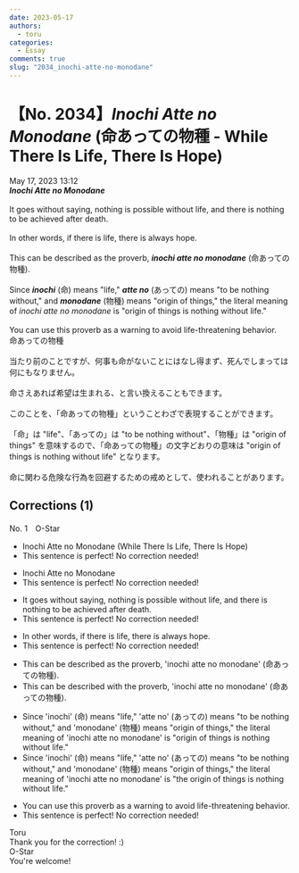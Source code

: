```yaml
---
date: 2023-05-17
authors:
  - toru
categories:
  - Essay
comments: true
slug: "2034_inochi-atte-no-monodane"
---
```


# 【No. 2034】<strong><em>Inochi Atte no Monodane</em></strong> (命あっての物種 - While There Is Life, There Is Hope)
<div class="date">May 17, 2023 13:12</div>
<div id="post"><div id="body_show_ori">
<strong><em>Inochi Atte no Monodane</em></strong><br/><br/>It goes without saying, nothing is possible without life, and there is nothing to be achieved after death.<br/><br/>In other words, if there is life, there is always hope.<br/><br/>This can be described as the proverb, <strong><em>inochi atte no monodane</em></strong> (命あっての物種).<br/><br/>Since <strong><em>inochi</em></strong> (命) means "life," <strong><em>atte no</em></strong> (あっての) means "to be nothing without," and <strong><em>monodane</em></strong> (物種) means "origin of things," the literal meaning of <em>inochi atte no monodane</em> is "origin of things is nothing without life."<br/><br/>You can use this proverb as a warning to avoid life-threatening behavior.
</div></div>

<!-- more -->

<div id="post_ja"><div id="body_show_mo">
命あっての物種<br/><br/>当たり前のことですが、何事も命がないことにはなし得まず、死んでしまっては何にもなりません。<br/><br/>命さえあれば希望は生まれる、と言い換えることもできます。<br/><br/>このことを、「命あっての物種」ということわざで表現することができます。<br/><br/>「命」は "life"、「あっての」は "to be nothing without"、「物種」は "origin of things" を意味するので、「命あっての物種」の文字どおりの意味は "origin of things is nothing without life" となります。<br/><br/>命に関わる危険な行為を回避するための戒めとして、使われることがあります。
</div></div>

## Corrections (1)
<div id="block"><div class="first_name"> No. 1　<span class="just_name">O-Star</span></div><div id="block2">
<ul class="correction_field">
<li class="incorrect">Inochi Atte no Monodane (While There Is Life, There Is Hope)</li>
<li class="corrected perfect">This sentence is perfect! No correction needed!</li>
</ul>
<ul class="correction_field">
<li class="incorrect">Inochi Atte no Monodane</li>
<li class="corrected perfect">This sentence is perfect! No correction needed!</li>
</ul>
<ul class="correction_field">
<li class="incorrect">It goes without saying, nothing is possible without life, and there is nothing to be achieved after death.</li>
<li class="corrected perfect">This sentence is perfect! No correction needed!</li>
</ul>
<ul class="correction_field">
<li class="incorrect">In other words, if there is life, there is always hope.</li>
<li class="corrected perfect">This sentence is perfect! No correction needed!</li>
</ul>
<ul class="correction_field">
<li class="incorrect">This can be described as the proverb, 'inochi atte no monodane' (命あっての物種).</li>
<li class="corrected correct">
This can be described <span class="f_bold">with </span>the proverb, 'inochi atte no monodane' (命あっての物種).
</li>
</ul>
<ul class="correction_field">
<li class="incorrect">Since 'inochi' (命) means "life," 'atte no' (あっての) means "to be nothing without," and 'monodane' (物種) means "origin of things," the literal meaning of 'inochi atte no monodane' is "origin of things is nothing without life."</li>
<li class="corrected correct">
Since 'inochi' (命) means "life," 'atte no' (あっての) means "to be nothing without," and 'monodane' (物種) means "origin<span class="f_gray"> of things</span>," the literal meaning of 'inochi atte no monodane' is "<span class="f_bold">the </span>origin of things is nothing without life."
</li>
</ul>
<ul class="correction_field">
<li class="incorrect">You can use this proverb as a warning to avoid life-threatening behavior.</li>
<li class="corrected perfect">This sentence is perfect! No correction needed!</li>
</ul>
</div><div class="name"><span class="just_name">Toru</span><br>
Thank you for the correction! :)
</div>
<div class="name"><span class="just_name">O-Star</span><br>
You're welcome!
</div>
</div>
